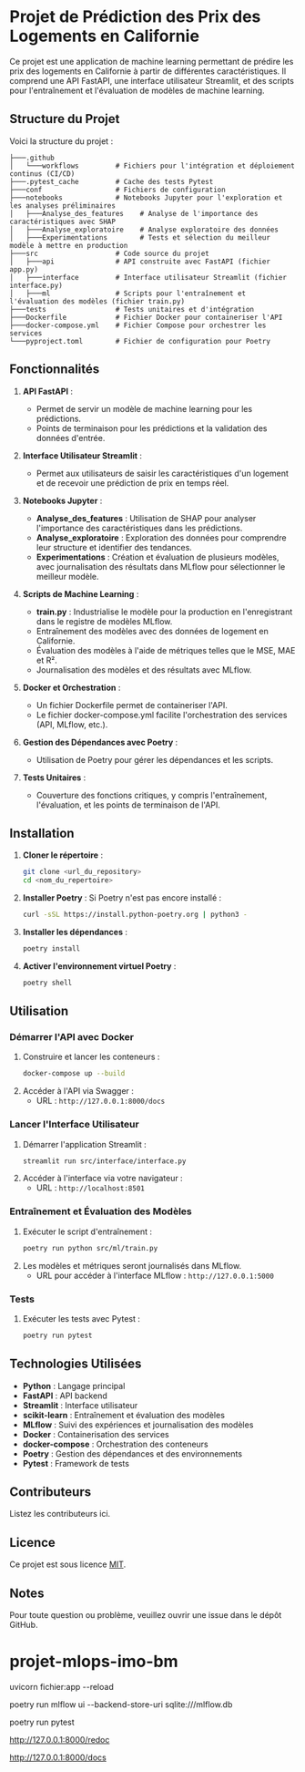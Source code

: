 # Projet de Prédiction des Prix des Logements en Californie

Ce projet est une application de machine learning permettant de prédire les prix des logements en Californie à partir de différentes caractéristiques. Il comprend une API FastAPI, une interface utilisateur Streamlit, et des scripts pour l'entraînement et l'évaluation de modèles de machine learning.

## Structure du Projet

Voici la structure du projet :

```
├───.github
│   └───workflows         # Fichiers pour l'intégration et déploiement continus (CI/CD)
├───.pytest_cache         # Cache des tests Pytest
├───conf                  # Fichiers de configuration
├───notebooks             # Notebooks Jupyter pour l'exploration et les analyses préliminaires
│   ├───Analyse_des_features    # Analyse de l'importance des caractéristiques avec SHAP
│   ├───Analyse_exploratoire    # Analyse exploratoire des données
│   ├───Experimentations        # Tests et sélection du meilleur modèle à mettre en production
├───src                   # Code source du projet
│   ├───api               # API construite avec FastAPI (fichier app.py)
│   ├───interface         # Interface utilisateur Streamlit (fichier interface.py)
│   ├───ml                # Scripts pour l'entraînement et l'évaluation des modèles (fichier train.py)
├───tests                 # Tests unitaires et d'intégration
├───Dockerfile            # Fichier Docker pour containeriser l'API
├───docker-compose.yml    # Fichier Compose pour orchestrer les services
└───pyproject.toml        # Fichier de configuration pour Poetry
```

## Fonctionnalités

1. **API FastAPI** :
   - Permet de servir un modèle de machine learning pour les prédictions.
   - Points de terminaison pour les prédictions et la validation des données d'entrée.

2. **Interface Utilisateur Streamlit** :
   - Permet aux utilisateurs de saisir les caractéristiques d'un logement et de recevoir une prédiction de prix en temps réel.

3. **Notebooks Jupyter** :
   - **Analyse_des_features** : Utilisation de SHAP pour analyser l'importance des caractéristiques dans les prédictions.
   - **Analyse_exploratoire** : Exploration des données pour comprendre leur structure et identifier des tendances.
   - **Experimentations** : Création et évaluation de plusieurs modèles, avec journalisation des résultats dans MLflow pour sélectionner le meilleur modèle.

4. **Scripts de Machine Learning** :
   - **train.py** : Industrialise le modèle pour la production en l'enregistrant dans le registre de modèles MLflow.
   - Entraînement des modèles avec des données de logement en Californie.
   - Évaluation des modèles à l'aide de métriques telles que le MSE, MAE et R².
   - Journalisation des modèles et des résultats avec MLflow.

5. **Docker et Orchestration** :
   - Un fichier Dockerfile permet de containeriser l'API.
   - Le fichier docker-compose.yml facilite l'orchestration des services (API, MLflow, etc.).

6. **Gestion des Dépendances avec Poetry** :
   - Utilisation de Poetry pour gérer les dépendances et les scripts.

7. **Tests Unitaires** :
   - Couverture des fonctions critiques, y compris l'entraînement, l'évaluation, et les points de terminaison de l'API.

## Installation

1. **Cloner le répertoire** :
   ```bash
   git clone <url_du_repository>
   cd <nom_du_repertoire>
   ```

2. **Installer Poetry** :
   Si Poetry n'est pas encore installé :
   ```bash
   curl -sSL https://install.python-poetry.org | python3 -
   ```

3. **Installer les dépendances** :
   ```bash
   poetry install
   ```

4. **Activer l'environnement virtuel Poetry** :
   ```bash
   poetry shell
   ```

## Utilisation

### Démarrer l'API avec Docker

1. Construire et lancer les conteneurs :
   ```bash
   docker-compose up --build
   ```
2. Accéder à l'API via Swagger :
   - URL : `http://127.0.0.1:8000/docs`

### Lancer l'Interface Utilisateur

1. Démarrer l'application Streamlit :
   ```bash
   streamlit run src/interface/interface.py
   ```
2. Accéder à l'interface via votre navigateur :
   - URL : `http://localhost:8501`

### Entraînement et Évaluation des Modèles

1. Exécuter le script d'entraînement :
   ```bash
   poetry run python src/ml/train.py
   ```
2. Les modèles et métriques seront journalisés dans MLflow.
   - URL pour accéder à l'interface MLflow : `http://127.0.0.1:5000`

### Tests

1. Exécuter les tests avec Pytest :
   ```bash
   poetry run pytest
   ```

## Technologies Utilisées

- **Python** : Langage principal
- **FastAPI** : API backend
- **Streamlit** : Interface utilisateur
- **scikit-learn** : Entraînement et évaluation des modèles
- **MLflow** : Suivi des expériences et journalisation des modèles
- **Docker** : Containerisation des services
- **docker-compose** : Orchestration des conteneurs
- **Poetry** : Gestion des dépendances et des environnements
- **Pytest** : Framework de tests

## Contributeurs

Listez les contributeurs ici.

## Licence

Ce projet est sous licence [MIT](LICENSE).

## Notes

Pour toute question ou problème, veuillez ouvrir une issue dans le dépôt GitHub.


# projet-mlops-imo-bm
uvicorn fichier:app --reload

poetry run mlflow ui --backend-store-uri sqlite:///mlflow.db

poetry run pytest  

http://127.0.0.1:8000/redoc

http://127.0.0.1:8000/docs